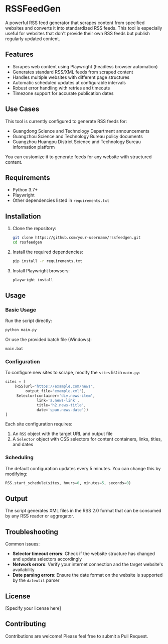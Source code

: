 # RSSFeedGen

A powerful RSS feed generator that scrapes content from specified websites and converts it into standardized RSS feeds. This tool is especially useful for websites that don't provide their own RSS feeds but publish regularly updated content.

## Features

* Scrapes web content using Playwright (headless browser automation)
* Generates standard RSS/XML feeds from scraped content
* Handles multiple websites with different page structures
* Automatic scheduled updates at configurable intervals
* Robust error handling with retries and timeouts
* Timezone support for accurate publication dates

## Use Cases

This tool is currently configured to generate RSS feeds for:
* Guangdong Science and Technology Department announcements
* Guangzhou Science and Technology Bureau policy documents
* Guangzhou Huangpu District Science and Technology Bureau information platform

You can customize it to generate feeds for any website with structured content.

## Requirements

* Python 3.7+
* Playwright
* Other dependencies listed in `requirements.txt`

## Installation

1. Clone the repository:
   ```bash
   git clone https://github.com/your-username/rssfeedgen.git
   cd rssfeedgen
   ```

2. Install the required dependencies:
   ```bash
   pip install -r requirements.txt
   ```

3. Install Playwright browsers:
   ```bash
   playwright install
   ```

## Usage

### Basic Usage

Run the script directly:
```bash
python main.py
```

Or use the provided batch file (Windows):
```bash
main.bat
```

### Configuration

To configure new sites to scrape, modify the `sites` list in `main.py`:

```python
sites = [
    (RSS(url="https://example.com/news",
         output_file='example.xml'),
     Selector(container='div.news-item',
              link='a.news-link',
              title='h2.news-title',
              date='span.news-date'))
]
```

Each site configuration requires:
1. An `RSS` object with the target URL and output file
2. A `Selector` object with CSS selectors for content containers, links, titles, and dates

### Scheduling

The default configuration updates every 5 minutes. You can change this by modifying:

```python
RSS.start_schedule(sites, hours=0, minutes=5, seconds=0)
```

## Output

The script generates XML files in the RSS 2.0 format that can be consumed by any RSS reader or aggregator.

## Troubleshooting

Common issues:
* **Selector timeout errors**: Check if the website structure has changed and update selectors accordingly
* **Network errors**: Verify your internet connection and the target website's availability
* **Date parsing errors**: Ensure the date format on the website is supported by the `dateutil` parser

## License

[Specify your license here]

## Contributing

Contributions are welcome! Please feel free to submit a Pull Request.
